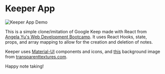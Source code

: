 # Keeper App

<img src="https://raw.githubusercontent.com/timmybytes/Keeper-App/master/src/KeeperApp.gif" alt="Keeper App Demo" />

This is a simple clone/imitation of Google Keep made with React from [Angela Yu's Web Development Bootcamp](https://www.udemy.com/course/the-complete-web-development-bootcamp/). It uses React Hooks, state, props, and array mapping to allow for the creation and deletion of notes.

Keeper uses [Material-UI](https://material-ui.com/) components and icons, and [this](https://www.transparenttextures.com/patterns/cubes.png) background image from [transparenttextures.com](https://www.transparenttextures.com/).

Happy note taking!
